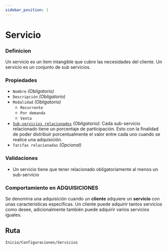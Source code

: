 ```yaml
---
sidebar_position: 1
---
```


# Servicio

### Definicion
Un servicio es un ítem intangible que cubre las necesidades del cliente. Un servicio es un conjunto de sub servicios.

### Propiedades
- `Nombre` *(Obligatorio)*
- `Descripción` *(Obligatorio)*
- `Modalidad` *(Obligatorio)*
    - `Recurrente`
    - `Por demanda`
    - `Venta`
- [`Sub-servicios relacionados`](./subService) *(Obligatorio)*: Cada sub-servicio relacionado tiene un porcentaje de participación. Esto con la finalidad de poder distribuir porcentualmente el valor entre cada uno cuando se realice una adquisición.
- `Tarifas relacionadas` *(Opcional)*

### Validaciones

- Un servicio tiene que tener relacionado obligatoriamente al menos un sub-servicio

### Comportamiento en ADQUISICIONES
Se denomina una adquisición cuando un **cliente** adquiere un **servicio** con unas caracteristicas especificas. Un cliente puede adquirir tantos servicios como desee, adicionalmente también puede adquirir varios servicios iguales.

## Ruta
`Inicio/Configuraciones/Servicios`